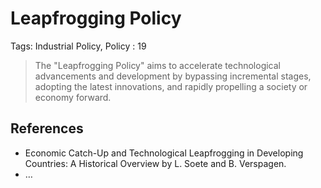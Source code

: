 # Leapfrogging Policy

Tags: Industrial Policy, Policy
: 19

> The "Leapfrogging Policy" aims to accelerate technological advancements and development by bypassing incremental stages, adopting the latest innovations, and rapidly propelling a society or economy forward.
> 

## References

- Economic Catch-Up and Technological Leapfrogging in Developing Countries: A Historical Overview by L. Soete and B. Verspagen.
- …